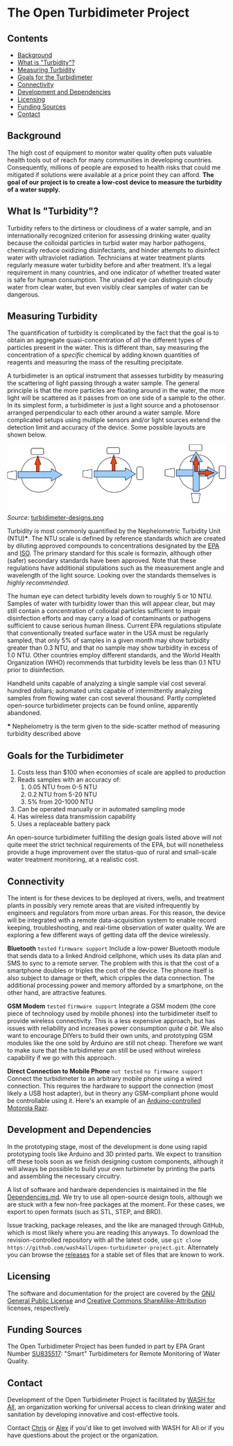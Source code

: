 # The Open Turbidimeter Project

## Contents
- [Background](#background)
- [What is "Turbidity"?](#what-is-turbidity)
- [Measuring Turbidity](#measuring-turbidity)
- [Goals for the Turbidimeter](#goals-for-the-turbidimeter)
- [Connectivity](#connectivity)
- [Development and Dependencies](#development-and-dependencies)
- [Licensing](#licensing)
- [Funding Sources](#funding-sources)
- [Contact](#contact)

## Background

The high cost of equipment to monitor water quality often puts valuable health tools out of reach for many communities in developing countries. Consequently, millions of people are exposed to health risks that could me mitigated if solutions were available at a price point they can afford. **The goal of our project is to create a low-cost device to measure the turbidity of a water supply.**

## What Is "Turbidity"?

Turbidity refers to the dirtiness or cloudiness of a water sample, and an internationally recognized criterion for assessing drinking water quality because the colloidal particles in turbid water may harbor pathogens, chemically reduce oxidizing disinfectants, and hinder attempts to disinfect water with ultraviolet radiation. Technicians at water treatment plants regularly measure water turbidity before and after treatment. It’s a legal requirement in many countries, and one indicator of whether treated water is safe for human consumption. The unaided eye can distinguish cloudy water from clear water, but even visibly clear samples of water can be dangerous.

## Measuring Turbidity

The quantification of turbidity is complicated by the fact that the goal is to obtain an aggregate quasi-concentration of *all* the different types of particles present in the water. This is different than, say measuring the concentration of a *specific* chemical by adding known quantities of reagents and measuring the mass of the resulting precipitate.

A turbidimeter is an optical instrument that assesses turbidity by measuring the scattering of light passing through a water sample. The general principle is that the more particles are floating around in the water, the more light will be scattered as it passes from on one side of a sample to the other. In its simplest form, a turbidimeter is just a light source and a photosensor arranged perpendicular to each other around a water sample. More complicated setups using multiple sensors and/or light sources extend the detection limit and accuracy of the device. Some possible layouts are shown below.

![turbidimeter-designs.png](turbidimeter-designs.png)
*Source:* [turbidimeter-designs.png](turbidimeter-designs.png)

Turbidity is most commonly quantified by the Nephelometric Turbidity Unit (NTU)**\***. The NTU scale is defined by reference standards which are created by diluting approved compounds to concentrations designated by the [EPA][EPA Method 180.1] and [ISO][ISO 7027]. The primary standard for this scale is formazin, although other (safer) secondary standards have been approved. Note that these regulations have additional stipulations such as the measurement angle and wavelength of the light source. Looking over the standards themselves is *highly recommended.*

The human eye can detect turbidity levels down to roughly 5 or 10 NTU. Samples of water with turbidity lower than this will appear clear, but may still contain a concentration of colloidal particles sufficient to impair disinfection efforts and may carry a load of contaminants or pathogens sufficient to cause serious human illness. Current EPA regulations stipulate that conventionally treated surface water in the USA must be regularly sampled, that only 5% of samples in a given month may show turbidity greater than 0.3 NTU, and that no sample may show turbidity in excess of 1.0 NTU. Other countries employ different standards, and the World Health Organization (WHO) recommends that turbidity levels be less than 0.1 NTU prior to disinfection.

Handheld units capable of analyzing a single sample vial cost several hundred dollars; automated units capable of intermittently analyzing samples from flowing water can cost several thousand. Partly completed open-source turbidimeter projects can be found online, apparently abandoned.

**\*** Nephelometry is the term given to the side-scatter method of measuring turbidity described above

[EPA Method 180.1]: (http://water.epa.gov/scitech/methods/cwa/bioindicators/upload/2007_07_10_methods_method_180_1.pdf)
[ISO 7027]: http://www.iso.org/iso/catalogue_detail.htm?csnumber=30123

## Goals for the Turbidimeter

1.  Costs less than $100 when economies of scale are applied to production
2.  Reads samples with an accuracy of:
    1.  0.05 NTU from 0-5 NTU
    2.  0.2 NTU from 5-20 NTU
    3.  5% from 20-1000 NTU
3.  Can be operated manually or in automated sampling mode
4.  Has wireless data transmission capability
5.  Uses a replaceable battery pack

An open-source turbidimeter fulfilling the design goals listed above will not quite meet the strict technical requirements of the EPA, but will nonetheless provide a huge improvement over the status-quo of rural and small-scale water treatment monitoring, at a realistic cost.

## Connectivity

The intent is for these devices to be deployed at rivers, wells, and treatment plants in possibly very remote areas that are visited infrequently by engineers and regulators from more urban areas. For this reason, the device will be integrated with a remote data-acquisition system to enable record keeping, troubleshooting, and real-time observation of water quality. We are exploring a few different ways of getting data off the device wirelessly.

**Bluetooth** ```tested``` ```firmware support```
Include a low-power Bluetooth module that sends data to a linked Android cellphone, which uses its data plan and SMS to sync to a remote server. The problem with this is that the cost of a smartphone doubles or triples the cost of the device. The phone itself is also subject to damage or theft, which cripples the data connection. The additional processing power and memory afforded by a smartphone, on the other hand, are attractive features.

**GSM Modem** ```tested``` ```firmware support```
Integrate a GSM modem (the core piece of technology used by mobile phones) into the turbidimeter itself to provide wireless connectivity. This is a less expensive approach, but has issues with reliability and increases power consumption *quite a bit*. We also want to encourage DIYers to build their own units, and prototyping GSM modules like the one sold by Arduino are still not cheap. Therefore we want to make sure that the turbidimeter can still be used without wireless capability if we go with this approach.

**Direct Connection to Mobile Phone** ```not tested``` ```no firmware support```
Connect the turbidimeter to an arbitrary mobile phone using a wired connection. This requires the hardware to support the connection (most likely a USB host adapter), but in theory any GSM-compliant phone would be controllable using it. Here's an example of an [Arduino-controlled Motorola Razr](https://www.circuitsathome.com/mcu/programming/interfacing-arduino-to-a-cellular-phone).

## Development and Dependencies

In the prototyping stage, most of the development is done using rapid prototyping tools like Arduino and 3D printed parts. We expect to transition off these tools soon as we finish designing custom components, although it will always be possible to build your own turbimeter by printing the parts and assembling the necessary circuitry.

A list of software and hardware dependencies is maintained in the file [Dependencies.md](Dependencies.md). We try to use all open-source design tools, although we are stuck with a few non-free packages at the moment. For these cases, we export to open formats (such as STL, STEP, and BRD).

Issue tracking, package releases, and the like are managed through GitHub, which is most likely where you are reading this anyways. To download the revision-controlled repository with all the latest code, use ```git clone https://github.com/wash4all/open-turbidimeter-project.git```. Alternately you can browse the [releases][] for a stable set of files that are known to work.

[releases]: https://github.com/wash4all/open-turbidimeter-project/releases

## Licensing

The software and documentation for the project are covered by the [GNU General Public License][gpl] and [Creative Commons ShareAlike-Attribution][cc] licenses, respectively.

[gpl]: https://www.gnu.org/copyleft/gpl.html
[cc]: https://creativecommons.org/licenses/by-sa/4.0/

## Funding Sources

The Open Turbidimeter Project has been funded in part by EPA Grant Number [SU835517][grant]: "Smart" Turbidimeters for Remote Monitoring of Water Quality.

[grant]: http://cfpub.epa.gov/ncer_abstracts/index.cfm/fuseaction/display.abstractDetail/abstract/10094/report/0

## Contact

Development of the Open Turbidimeter Project is facilitated by [WASH for All][], an organization working for universal access to clean drinking water and sanitation by developing innovative and cost-effective tools.

Contact [Chris][] or [Alex][] if you'd like to get involved with WASH for All or if you have questions about the project or the organization.

[WASH for All]: http://wash4all.org
[Chris]: mailto:iamchriskelley@gmail.com
[Alex]: mailto:amk283@cornell.edu
